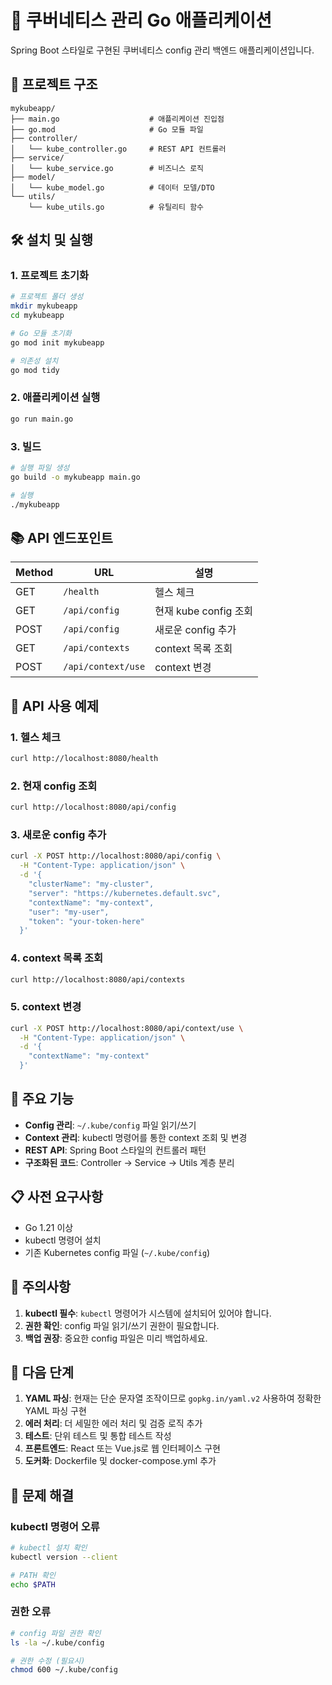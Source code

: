 # 🚀 쿠버네티스 관리 Go 애플리케이션

Spring Boot 스타일로 구현된 쿠버네티스 config 관리 백엔드 애플리케이션입니다.

## 📁 프로젝트 구조

```
mykubeapp/
├── main.go                    # 애플리케이션 진입점
├── go.mod                     # Go 모듈 파일
├── controller/
│   └── kube_controller.go     # REST API 컨트롤러
├── service/
│   └── kube_service.go        # 비즈니스 로직
├── model/
│   └── kube_model.go          # 데이터 모델/DTO
└── utils/
    └── kube_utils.go          # 유틸리티 함수
```

## 🛠️ 설치 및 실행

### 1. 프로젝트 초기화
```bash
# 프로젝트 폴더 생성
mkdir mykubeapp
cd mykubeapp

# Go 모듈 초기화
go mod init mykubeapp

# 의존성 설치
go mod tidy
```

### 2. 애플리케이션 실행
```bash
go run main.go
```

### 3. 빌드
```bash
# 실행 파일 생성
go build -o mykubeapp main.go

# 실행
./mykubeapp
```

## 📚 API 엔드포인트

| Method | URL | 설명 |
|--------|-----|------|
| GET | `/health` | 헬스 체크 |
| GET | `/api/config` | 현재 kube config 조회 |
| POST | `/api/config` | 새로운 config 추가 |
| GET | `/api/contexts` | context 목록 조회 |
| POST | `/api/context/use` | context 변경 |

## 📝 API 사용 예제

### 1. 헬스 체크
```bash
curl http://localhost:8080/health
```

### 2. 현재 config 조회
```bash
curl http://localhost:8080/api/config
```

### 3. 새로운 config 추가
```bash
curl -X POST http://localhost:8080/api/config \
  -H "Content-Type: application/json" \
  -d '{
    "clusterName": "my-cluster",
    "server": "https://kubernetes.default.svc",
    "contextName": "my-context",
    "user": "my-user",
    "token": "your-token-here"
  }'
```

### 4. context 목록 조회
```bash
curl http://localhost:8080/api/contexts
```

### 5. context 변경
```bash
curl -X POST http://localhost:8080/api/context/use \
  -H "Content-Type: application/json" \
  -d '{
    "contextName": "my-context"
  }'
```

## 🔧 주요 기능

- **Config 관리**: `~/.kube/config` 파일 읽기/쓰기
- **Context 관리**: kubectl 명령어를 통한 context 조회 및 변경
- **REST API**: Spring Boot 스타일의 컨트롤러 패턴
- **구조화된 코드**: Controller → Service → Utils 계층 분리

## 📋 사전 요구사항

- Go 1.21 이상
- kubectl 명령어 설치
- 기존 Kubernetes config 파일 (`~/.kube/config`)

## 🚨 주의사항

1. **kubectl 필수**: `kubectl` 명령어가 시스템에 설치되어 있어야 합니다.
2. **권한 확인**: config 파일 읽기/쓰기 권한이 필요합니다.
3. **백업 권장**: 중요한 config 파일은 미리 백업하세요.

## 🔄 다음 단계

1. **YAML 파싱**: 현재는 단순 문자열 조작이므로 `gopkg.in/yaml.v2` 사용하여 정확한 YAML 파싱 구현
2. **에러 처리**: 더 세밀한 에러 처리 및 검증 로직 추가
3. **테스트**: 단위 테스트 및 통합 테스트 작성
4. **프론트엔드**: React 또는 Vue.js로 웹 인터페이스 구현
5. **도커화**: Dockerfile 및 docker-compose.yml 추가

## 🐛 문제 해결

### kubectl 명령어 오류
```bash
# kubectl 설치 확인
kubectl version --client

# PATH 확인
echo $PATH
```

### 권한 오류
```bash
# config 파일 권한 확인
ls -la ~/.kube/config

# 권한 수정 (필요시)
chmod 600 ~/.kube/config
```